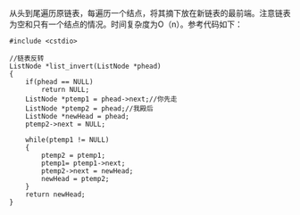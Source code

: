 从头到尾遍历原链表，每遍历一个结点，将其摘下放在新链表的最前端。注意链表为空和只有一个结点的情况。时间复杂度为O（n）。参考代码如下：  

	#include <cstdio>
	
	//链表反转
	ListNode *list_invert(ListNode *phead)
	{
		if(phead == NULL)
			return NULL;
		ListNode *ptemp1 = phead->next;//你先走
		ListNode *ptemp2 = phead;//我殿后 
		ListNode *newHead = phead;
		ptemp2->next = NULL;
		
		while(ptemp1 != NULL)
		{
			ptemp2 = ptemp1;
			ptemp1= ptemp1->next; 
			ptemp2->next = newHead;
			newHead = ptemp2;
		}
		return newHead;
	}